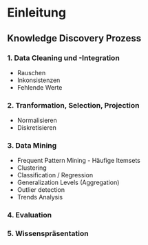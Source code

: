 # Einleitung

## Knowledge Discovery Prozess
### 1. Data Cleaning und -Integration
- Rauschen
- Inkonsistenzen
- Fehlende Werte

### 2. Tranformation, Selection, Projection
- Normalisieren 
- Diskretisieren

### 3. Data Mining
- Frequent Pattern Mining - Häufige Itemsets
- Clustering
- Classification / Regression
- Generalization Levels (Aggregation)
- Outlier detection
- Trends Analysis

### 4. Evaluation
### 5. Wissenspräsentation
